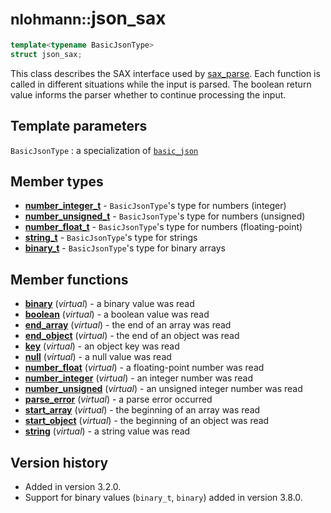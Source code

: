 # <small>nlohmann::</small>json_sax

```cpp
template<typename BasicJsonType>
struct json_sax;
```

This class describes the SAX interface used by [sax_parse](Desktop/1010-ai-master/lib/json/doc/mkdocs/docs/api/basic_json/sax_parse.md). Each function is called in
different situations while the input is parsed. The boolean return value informs the parser whether to continue
processing the input.

## Template parameters

`BasicJsonType`
:   a specialization of [`basic_json`](Desktop/1010-ai-master/lib/json/doc/mkdocs/docs/api/basic_json/index.md)

## Member types

- [**number_integer_t**](Desktop/1010-ai-master/lib/json/doc/mkdocs/docs/api/basic_json/number_integer_t.md) - `BasicJsonType`'s type for numbers (integer)
- [**number_unsigned_t**](Desktop/1010-ai-master/lib/json/doc/mkdocs/docs/api/basic_json/number_unsigned_t.md) - `BasicJsonType`'s  type for numbers (unsigned)
- [**number_float_t**](Desktop/1010-ai-master/lib/json/doc/mkdocs/docs/api/basic_json/number_float_t.md) - `BasicJsonType`'s type for numbers (floating-point)
- [**string_t**](Desktop/1010-ai-master/lib/json/doc/mkdocs/docs/api/basic_json/string_t.md) - `BasicJsonType`'s type for strings
- [**binary_t**](Desktop/1010-ai-master/lib/json/doc/mkdocs/docs/api/basic_json/binary_t.md) - `BasicJsonType`'s type for binary arrays

## Member functions

- [**binary**](Desktop/1010-ai-master/lib/json/doc/mkdocs/docs/api/json_sax/binary.md) (_virtual_) - a binary value was read
- [**boolean**](Desktop/1010-ai-master/lib/json/doc/mkdocs/docs/api/json_sax/boolean.md) (_virtual_) - a boolean value was read
- [**end_array**](Desktop/1010-ai-master/lib/json/doc/mkdocs/docs/api/json_sax/end_array.md) (_virtual_) - the end of an array was read
- [**end_object**](Desktop/1010-ai-master/lib/json/doc/mkdocs/docs/api/json_sax/end_object.md) (_virtual_) - the end of an object was read
- [**key**](Desktop/1010-ai-master/lib/json/doc/mkdocs/docs/api/json_sax/key.md) (_virtual_) - an object key was read
- [**null**](Desktop/1010-ai-master/lib/json/doc/mkdocs/docs/api/json_sax/null.md) (_virtual_) - a null value was read
- [**number_float**](Desktop/1010-ai-master/lib/json/doc/mkdocs/docs/api/json_sax/number_float.md) (_virtual_) - a floating-point number was read
- [**number_integer**](Desktop/1010-ai-master/lib/json/doc/mkdocs/docs/api/json_sax/number_integer.md) (_virtual_) - an integer number was read
- [**number_unsigned**](Desktop/1010-ai-master/lib/json/doc/mkdocs/docs/api/json_sax/number_unsigned.md) (_virtual_) - an unsigned integer number was read
- [**parse_error**](Desktop/1010-ai-master/lib/json/doc/mkdocs/docs/api/json_sax/parse_error.md) (_virtual_) - a parse error occurred
- [**start_array**](Desktop/1010-ai-master/lib/json/doc/mkdocs/docs/api/json_sax/start_array.md) (_virtual_) - the beginning of an array was read
- [**start_object**](Desktop/1010-ai-master/lib/json/doc/mkdocs/docs/api/json_sax/start_object.md) (_virtual_) - the beginning of an object was read
- [**string**](Desktop/1010-ai-master/lib/json/doc/mkdocs/docs/api/json_sax/string.md) (_virtual_) - a string value was read

## Version history

- Added in version 3.2.0.
- Support for binary values (`binary_t`, `binary`) added in version 3.8.0.
